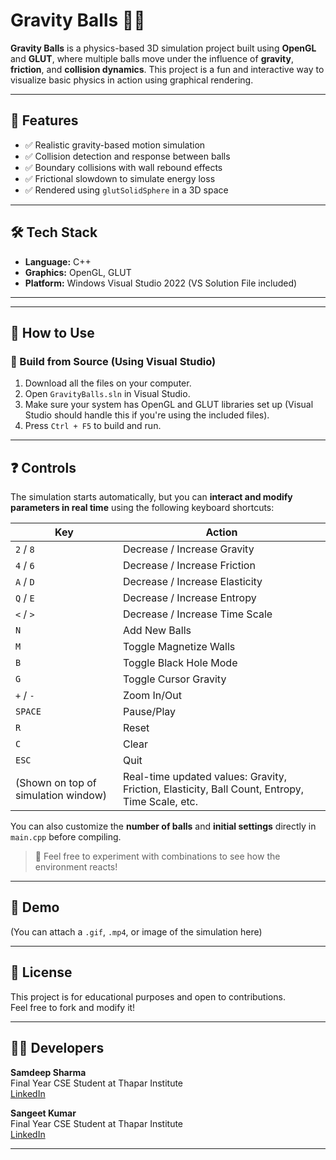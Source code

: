 # Gravity Balls 🎱🌌

**Gravity Balls** is a physics-based 3D simulation project built using **OpenGL** and **GLUT**, where multiple balls move under the influence of **gravity**, **friction**, and **collision dynamics**. This project is a fun and interactive way to visualize basic physics in action using graphical rendering.

---

## 🧠 Features

- ✅ Realistic gravity-based motion simulation  
- ✅ Collision detection and response between balls  
- ✅ Boundary collisions with wall rebound effects  
- ✅ Frictional slowdown to simulate energy loss  
- ✅ Rendered using `glutSolidSphere` in a 3D space

---

## 🛠️ Tech Stack

- **Language:** C++  
- **Graphics:** OpenGL, GLUT  
- **Platform:** Windows Visual Studio 2022 (VS Solution File included)

---


---

## 🚀 How to Use

### 🔹 Build from Source (Using Visual Studio)

1. Download all the files on your computer.
1. Open `GravityBalls.sln` in Visual Studio.
2. Make sure your system has OpenGL and GLUT libraries set up (Visual Studio should handle this if you're using the included files).
3. Press `Ctrl + F5` to build and run.

---

## ❓ Controls

The simulation starts automatically, but you can **interact and modify parameters in real time** using the following keyboard shortcuts:

| Key | Action |
|-----|--------|
| `2` / `8` | Decrease / Increase Gravity |
| `4` / `6` | Decrease / Increase Friction |
| `A` / `D` | Decrease / Increase Elasticity |
| `Q` / `E` | Decrease / Increase Entropy |
| `<` / `>` | Decrease / Increase Time Scale |
| `N` | Add New Balls |
| `M` | Toggle Magnetize Walls |
| `B` | Toggle Black Hole Mode |
| `G` | Toggle Cursor Gravity |
| `+` / `-` | Zoom In/Out |
| `SPACE` | Pause/Play |
| `R` | Reset |
| `C` | Clear |
| `ESC` | Quit |
| (Shown on top of simulation window) | Real-time updated values: Gravity, Friction, Elasticity, Ball Count, Entropy, Time Scale, etc. |

You can also customize the **number of balls** and **initial settings** directly in `main.cpp` before compiling.

> 🧪 Feel free to experiment with combinations to see how the environment reacts!

---

## 📸 Demo

(You can attach a `.gif`, `.mp4`, or image of the simulation here)

---

## 📜 License

This project is for educational purposes and open to contributions.  
Feel free to fork and modify it!

---

## 👨‍💻 Developers

**Samdeep Sharma**  
Final Year CSE Student at Thapar Institute  
[LinkedIn](https://www.linkedin.com/in/sangeet-kumar)

**Sangeet Kumar**  
Final Year CSE Student at Thapar Institute  
[LinkedIn](https://linkedin.com/in/sangeet-kumar-b21702279)

---


